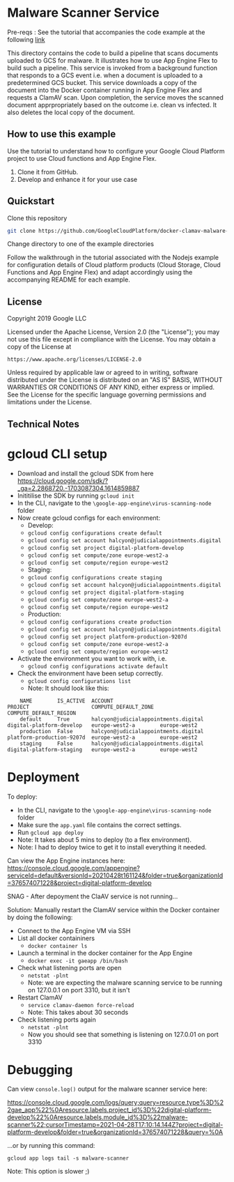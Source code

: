# Malware Scanner Service

Pre-reqs : See the tutorial that accompanies the code example at the following [link](https://cloud.google.com/solutions/automating-malware-scanning-for-documents-uploaded-to-cloud-storage)

This directory contains the code to build a pipeline that scans documents
uploaded to GCS for malware. It illustrates how to use App Engine Flex to build
such a pipeline. This service is invoked from a background function that
responds to a GCS event i.e. when a document is uploaded to a predetermined GCS
bucket. This service downloads a copy of the document into the Docker container
running in App Engine Flex and requests a ClamAV scan. Upon completion, the
service moves the scanned document apprpropriately based on the outcome i.e.
clean vs infected. It also deletes the local copy of the document.

## How to use this example

Use the tutorial to understand how to configure your Google Cloud Platform
project to use Cloud functions and App Engine Flex.

1.  Clone it from GitHub.
2.  Develop and enhance it for your use case

## Quickstart

Clone this repository

```sh
git clone https://github.com/GoogleCloudPlatform/docker-clamav-malware-scanner.git
```

Change directory to one of the example directories

Follow the walkthrough in the tutorial associated with the Nodejs example for
configuration details of Cloud platform products (Cloud Storage, Cloud Functions
and App Engine Flex) and adapt accordingly using the accompanying README for
each example.

## License

Copyright 2019 Google LLC

Licensed under the Apache License, Version 2.0 (the "License"); you may not use
this file except in compliance with the License. You may obtain a copy of the
License at

    https://www.apache.org/licenses/LICENSE-2.0

Unless required by applicable law or agreed to in writing, software distributed
under the License is distributed on an "AS IS" BASIS, WITHOUT WARRANTIES OR
CONDITIONS OF ANY KIND, either express or implied. See the License for the
specific language governing permissions and limitations under the License.




## Technical Notes

# gcloud CLI setup

- Download and install the gcloud SDK from here https://cloud.google.com/sdk/?_ga=2.2868720.-1703087304.1614859887
- Inititilise the SDK by running `gcloud init`
- In the CLI, navigate to the `\google-app-engine\virus-scanning-node` folder
- Now create gcloud configs for each environment:
    - Develop:
    - `gcloud config configurations create default`
    - `gcloud config set account halcyon@judicialappointments.digital`
    - `gcloud config set project digital-platform-develop`
    - `gcloud config set compute/zone europe-west2-a`
    - `gcloud config set compute/region europe-west2`
    - Staging:
    - `gcloud config configurations create staging`
    - `gcloud config set account halcyon@judicialappointments.digital`
    - `gcloud config set project digital-platform-staging`
    - `gcloud config set compute/zone europe-west2-a`
    - `gcloud config set compute/region europe-west2`
    - Production:
    - `gcloud config configurations create production`
    - `gcloud config set account halcyon@judicialappointments.digital`
    - `gcloud config set project platform-production-9207d`
    - `gcloud config set compute/zone europe-west2-a`
    - `gcloud config set compute/region europe-west2`
- Activate the environment you want to work with, i.e.
  - `gcloud config configurations activate default`
- Check the environment have been setup correctly.
  - `gcloud config configurations list`
  - Note: It should look like this:
```
    NAME        IS_ACTIVE  ACCOUNT                               PROJECT                    COMPUTE_DEFAULT_ZONE  COMPUTE_DEFAULT_REGION
    default     True       halcyon@judicialappointments.digital  digital-platform-develop   europe-west2-a        europe-west2
    production  False      halcyon@judicialappointments.digital  platform-production-9207d  europe-west2-a        europe-west2
    staging     False      halcyon@judicialappointments.digital  digital-platform-staging   europe-west2-a        europe-west2
```

# Deployment

To deploy:

- In the CLI, navigate to the `\google-app-engine\virus-scanning-node` folder
- Make sure the `app.yaml` file contains the correct settings.
- Run `gcloud app deploy`
- Note: It takes about 5 mins to deploy (to a flex environment).
- Note: I had to deploy twice to get it to install everything it needed.

Can view the App Engine instances here: https://console.cloud.google.com/appengine?serviceId=default&versionId=20210428t161124&folder=true&organizationId=376574071228&project=digital-platform-develop

SNAG - After depoyment the ClaAV service is not running...

Solution: Manually restart the ClamAV service within the Docker container by doing the following:

- Connect to the App Engine VM via SSH
- List all docker containiners
  - `docker container ls`
- Launch a terminal in the docker container for the App Engine
  - `docker exec -it gaeapp /bin/bash`
- Check what listening ports are open
  - `netstat -plnt`
  - Note: we are expecting the malware scanning service to be running on 127.0.0.1 on port 3310, but it isn't
- Restart ClamAV
  - `service clamav-daemon force-reload`
  - Note: This takes about 30 seconds
- Check listening ports again
  - `netstat -plnt`
  - Now you should see that something is listening on 127.0.01 on port 3310


# Debugging

Can view `console.log()` output for the malware scanner service here:

https://console.cloud.google.com/logs/query;query=resource.type%3D%22gae_app%22%0Aresource.labels.project_id%3D%22digital-platform-develop%22%0Aresource.labels.module_id%3D%22malware-scanner%22;cursorTimestamp=2021-04-28T17:10:14.144Z?project=digital-platform-develop&folder=true&organizationId=376574071228&query=%0A

...or by running this command:

`gcloud app logs tail -s malware-scanner`

Note: This option is slower ;)
